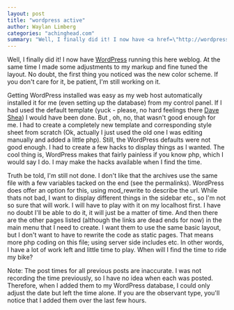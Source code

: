 ```yaml
---
layout: post
title: "wordpress active"
author: Waylan Limberg
categories: "achinghead.com"
summary: "Well, I finally did it! I now have <a href=\"http://wordpress.org\" title=\"a state-of-the-art (so they say-we'll see) semantic personal publishing platform\">WordPress</a> running this here weblog. At the same time I made some adjustments to my markup and fine tuned the layout. No doubt, the first thing you noticed was the new color scheme. If you don't care for it, be patient, I'm still working on it."
---
```


Well, I finally did it! I now have <a href="http://wordpress.org" title="a state-of-the-art (so they say-we'll see) semantic personal publishing platform">WordPress</a> running this here weblog. At the same time I made some adjustments to my markup and fine tuned the layout. No doubt, the first thing you noticed was the new color scheme. If you don't care for it, be patient, I'm still working on it.

Getting WordPress installed was easy as my web host automatically installed it for me (even setting up the database)  from my control panel. If I had used the default template (yuck - please, no hard feelings there <a href="http://www.mezzoblue.com" title="a css master">Dave Shea</a>) I would have been done. But , oh, no, that wasn't good enough for me. I had to create a completely new template and corresponding style sheet from scratch (Ok, actually I just used the old one I was editing manually and added a little php). Still, the WordPress defaults were not good enough. I had to create a few hacks to display things as I wanted. The cool thing is, WordPress makes that fairly painless if you know php, which I would say I do. I may make the hacks available when I find the time.

Truth be told, I'm still not done. I don't like that the archives use the same file with a few variables tacked on the end (see the permalinks). WordPress does offer an option for this, using mod_rewrite to describe the url. While thats not bad, I want to display different things in the sidebar etc., so I'm not so sure that will work. I will have to play with it on my localhost first. I have no doubt I'll be able to do it, it will just be a matter of time. And then there are the other pages listed (although the links are dead ends for now) in the main menu that I need to create. I want them to use the same basic layout, but I don't want to have to rewrite the code as static pages. That means more php coding on this file; using server side includes etc. In other words, I have a lot of work left and little time to play. When will I find the time to ride my bike? 

Note: The post times for all previous posts are inaccurate. I was not recording the time previously, so I have no idea when each was posted. Therefore, when I added them to my WordPress database, I could only adjust the date but left the time alone. If you are the observant type, you'll notice that I added them over the last few hours.